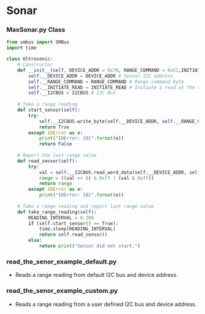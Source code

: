 # Sonar


### MaxSonar.py Class
```python
from smbus import SMBus
import time

class Ultrasonic:
    # Constructor
    def __init__(self, DEVICE_ADDR = 0x70, RANGE_COMMAND = 0x51,INITIATE_READ = 0xE1, I2CBUS = SMBus(1)):
        self.__DEVICE_ADDR = DEVICE_ADDR # Sensor I2C address
        self.__RANGE_COMMAND = RANGE_COMMAND # Range command byte
        self.__INITIATE_READ = INITIATE_READ # Initiate a read at the sensor address
        self.__I2CBUS = I2CBUS # I2C Bus
    
    # Take a range reading
    def start_sensor(self):
        try:
            self.__I2CBUS.write_byte(self.__DEVICE_ADDR, self.__RANGE_COMMAND)
            return True
        except IOError as e:
            print("IOError: {0}".format(e))
            return False
        
    # Report the last range value
    def read_sensor(self):
        try:
            val = self.__I2CBUS.read_word_data(self.__DEVICE_ADDR, self.__INITIATE_READ)
            range = ((val >> 8) & 0xff | (val & 0xff))
            return range
        except IOError as e:
            print("IOError: {0}".format(e)) 
            
    # Take a range reading and report last range value
    def take_range_reading(self):
        READING_INTERVAL = 0.100
        if (self.start_sensor() == True):
            time.sleep(READING_INTERVAL)
            return self.read_sensor()
        else:
            return print("Sensor did not start.")
```

### read_the_senor_example_default.py
* Reads a range reading from default I2C bus and device address.

### read_the_senor_example_custom.py
* Reads a range reading from a user defined I2C bus and device address.
